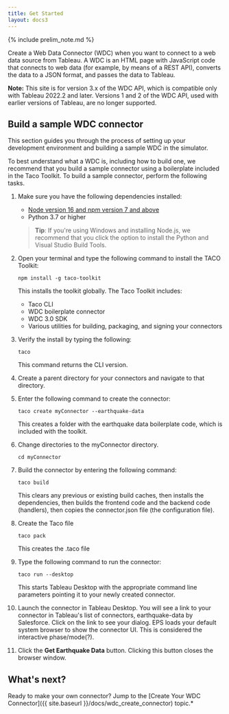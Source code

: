 ```yaml
---
title: Get Started
layout: docs3
---
```

{% include prelim_note.md %}

Create a Web Data Connector (WDC) when you want to connect to a web data source from Tableau. A WDC is an HTML page
with JavaScript code that connects to web data (for example, by means of a REST API), converts the data to a JSON format,
and passes the data to Tableau.

<div class="alert alert-info">
    <b>Note:</b> This site is for version 3.x of the WDC API, which is compatible only with Tableau 2022.2 and later. Versions 1 and 2 of the WDC API, used with earlier versions of Tableau, are no longer supported.  
</div>

## Build a sample WDC connector

This section guides you through the process of setting up your development environment and building a sample WDC in the simulator.

To best understand what a WDC is, including how to build one, we recommend that you build a sample connector using a boilerplate included in the Taco Toolkit. To build a sample connector, perform the following tasks.


1. Make sure you have the following dependencies installed:
    * [Node version 16 and npm version 7 and above](https://nodejs.org/en/download/)
    * Python 3.7 or higher

   >**Tip**: If you're using Windows and installing Node.js, we recommend that you click the option to install the Python and Visual Studio Build Tools.


2. Open your terminal and type the following command to install the TACO Toolkit:

   ```
   npm install -g taco-toolkit
   ```
   This installs the toolkit globally. The Taco Toolkit includes:
    * Taco CLI
    * WDC boilerplate connector
    * WDC 3.0 SDK
    * Various utilities for building, packaging, and signing your connectors

3. Verify the install by typing the following:

   ```
   taco
   ```
   This command returns the CLI version.
   
   <!--  Troubleshooting: Python not needed until you package the connector. Java is not required until you sign the connector.   -->
   <!-- This is a working sample connector vs. the starter connector we will explain in detail later. -->

4. Create a parent directory for your connectors and navigate to that directory.
   
5. Enter the following command to create the connector:

   ```
   taco create myConnector --earthquake-data
   ```

   This creates a folder with the earthquake data boilerplate code, which is included with the toolkit.

6. Change directories to the myConnector directory.
   ```
   cd myConnector
   ```
   
7. Build the connector by entering the following command:

   ```
   taco build
   ```
   This clears any previous or existing build caches, then installs the dependencies, then builds the frontend code and the backend code (handlers), then copies the connector.json file (the configuration file).
   
   <!--   Scot: link terms to gloss or defined elsewhere: handlers, frontend, backend  
   This has created an unpackaged connector. -->
   
8. Create the Taco file
   ```
   taco pack
   ```
   This creates the .taco file

9. Type the following command to run the connector:

   ```
   taco run --desktop
   ```
   This starts Tableau Desktop with the appropriate command line parameters pointing it to your newly created connector. 
  
   
10. Launch the connector in Tableau Desktop.
   You will see a link to your connector in Tableau's list of connectors, earthquake-data by Salesforce. 
   Click on the link to see your dialog.
   EPS loads your default system browser to show the connector UI. This is considered the interactive phase/mode(?).
   <!--  Include image of Tableau connectors with link.   -->
   <!--  Scot: get correct term: mode/phase   -->

11. Click the **Get Earthquake Data** button.
   Clicking this button closes the browser window. 
<!--     -->
<!--  This piece will be important when customizing their own connector: transitions to the extract mode/phase, launching the extractor process that is isolated to this single instance of your connector. The fetcher and parser are executed in this isolated process that runs in a sandbox. -->

## What's next?
Ready to make your own connector? Jump to the [Create Your WDC Connector]({{ site.baseurl }}/docs/wdc_create_connector) topic.*
